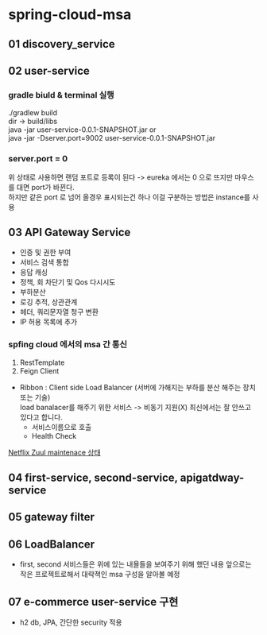# spring-cloud-msa

## 01 discovery_service

## 02 user-service

### gradle biuld & terminal 실행

./gradlew build  
dir -> build/libs  
java -jar user-service-0.0.1-SNAPSHOT.jar or  
java -jar -Dserver.port=9002 user-service-0.0.1-SNAPSHOT.jar

### server.port = 0

위 상태로 사용하면 랜덤 포트로 등록이 된다 -> eureka 에서는 0 으로 뜨지만 마우스를 대면 port가 바뀐다.  
하지만 같은 port 로 넘어 올경우 표시되는건 하나 이걸 구분하는 방법은 instance를 사용

## 03 API Gateway Service

- 인증 및 권한 부여
- 서비스 검색 통합
- 응답 캐싱
- 정책, 회 차단기 및 Qos 다시시도
- 부하분산
- 로깅 추적, 상관관계
- 헤더, 쿼리문자열 청구 변환
- IP 허용 목록에 추가

### spfing cloud 에서의 msa 간 통신

1. RestTemplate
2. Feign Client

- Ribbon : Client side Load Balancer (서버에 가해지는 부하를 분산 해주는 장치 또는 기술)  
  load banalacer를 해주기 위한 서비스 -> 비동기 지원(X) 최신에서는 잘 안쓰고 있다고 합니다.
  - 서비스이름으로 호출
  - Health Check

[Netflix Zuul maintenace 상태](https://spring.io/blog/2018/12/12/spring-cloud-greenwich-rc1-available-now#spring-cloud-netflix-projects-entering-maintenance-mode)

## 04 first-service, second-service, apigatdway-service

## 05 gateway filter

## 06 LoadBalancer

- first, second 서비스들은 위에 있는 내욜들을 보여주기 위해 했던 내용 앞으로는 작은 프로젝트로해서 대락젹인 msa 구성을 알아볼 예정

## 07 e-commerce user-service 구현

- h2 db, JPA, 간단한 security 적용
